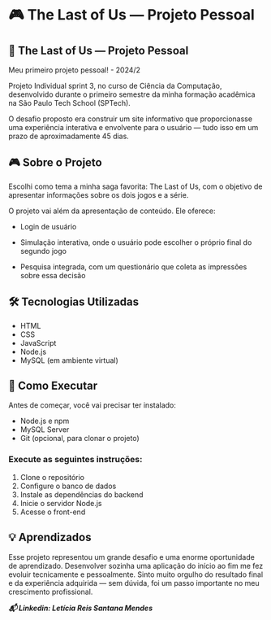 # 🎮 The Last of Us — Projeto Pessoal


## 🌿 The Last of Us — Projeto Pessoal
Meu primeiro projeto pessoal! - 2024/2

Projeto Individual sprint 3, no curso de Ciência da Computação, desenvolvido durante o primeiro semestre da minha formação acadêmica na São Paulo Tech School (SPTech).

O desafio proposto era construir um site informativo que proporcionasse uma experiência interativa e envolvente para o usuário — tudo isso em um prazo de aproximadamente 45 dias.

## 🎮 Sobre o Projeto
Escolhi como tema a minha saga favorita: The Last of Us, com o objetivo de apresentar informações sobre os dois jogos e a série.

O projeto vai além da apresentação de conteúdo. Ele oferece:

- Login de usuário

- Simulação interativa, onde o usuário pode escolher o próprio final do segundo jogo

- Pesquisa integrada, com um questionário que coleta as impressões sobre essa decisão

## 🛠 Tecnologias Utilizadas
- HTML
- CSS
- JavaScript
- Node.js
- MySQL (em ambiente virtual)

## 🚀 Como Executar
Antes de começar, você vai precisar ter instalado:

- Node.js e npm
- MySQL Server
- Git (opcional, para clonar o projeto)

### Execute as seguintes instruções:

1. Clone o repositório
2. Configure o banco de dados
3. Instale as dependências do backend
4. Inicie o servidor Node.js
5. Acesse o front-end

## 💡 Aprendizados
Esse projeto representou um grande desafio e uma enorme oportunidade de aprendizado. Desenvolver sozinha uma aplicação do início ao fim me fez evoluir tecnicamente e pessoalmente. Sinto muito orgulho do resultado final e da experiência adquirida — sem dúvida, foi um passo importante no meu crescimento profissional.

***📬 Linkedin: Letícia Reis Santana Mendes***
